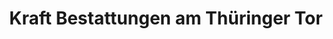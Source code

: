 ---
title: "Kraft Bestattungen am Thüringer Tor"
url: /grabfeld/kraft-bestattungen-am-thueringer-tor/
shop: Bestattungen
---